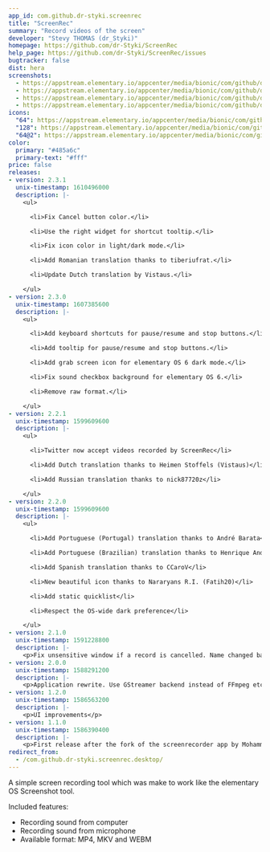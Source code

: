 ```yaml
---
app_id: com.github.dr-styki.screenrec
title: "ScreenRec"
summary: "Record videos of the screen"
developer: "Stevy THOMAS (dr_Styki)"
homepage: https://github.com/dr-Styki/ScreenRec
help_page: https://github.com/dr-Styki/ScreenRec/issues
bugtracker: false
dist: hera
screenshots:
  - https://appstream.elementary.io/appcenter/media/bionic/com/github/dr-styki.screenrec/294838E510EF5655BB4DDAED065C79D6/screenshots/image-1_orig.png
  - https://appstream.elementary.io/appcenter/media/bionic/com/github/dr-styki.screenrec/294838E510EF5655BB4DDAED065C79D6/screenshots/image-2_orig.png
  - https://appstream.elementary.io/appcenter/media/bionic/com/github/dr-styki.screenrec/294838E510EF5655BB4DDAED065C79D6/screenshots/image-3_orig.png
  - https://appstream.elementary.io/appcenter/media/bionic/com/github/dr-styki.screenrec/294838E510EF5655BB4DDAED065C79D6/screenshots/image-4_orig.png
icons:
  "64": https://appstream.elementary.io/appcenter/media/bionic/com/github/dr-styki.screenrec/294838E510EF5655BB4DDAED065C79D6/icons/64x64/com.github.dr-styki.screenrec_com.github.dr-styki.screenrec.png
  "128": https://appstream.elementary.io/appcenter/media/bionic/com/github/dr-styki.screenrec/294838E510EF5655BB4DDAED065C79D6/icons/128x128/com.github.dr-styki.screenrec_com.github.dr-styki.screenrec.png
  "64@2": https://appstream.elementary.io/appcenter/media/bionic/com/github/dr-styki.screenrec/294838E510EF5655BB4DDAED065C79D6/icons/64x64@2/com.github.dr-styki.screenrec_com.github.dr-styki.screenrec.png
color:
  primary: "#485a6c"
  primary-text: "#fff"
price: false
releases:
- version: 2.3.1
  unix-timestamp: 1610496000
  description: |-
    <ul>

      <li>Fix Cancel button color.</li>

      <li>Use the right widget for shortcut tooltip.</li>

      <li>Fix icon color in light/dark mode.</li>

      <li>Add Romanian translation thanks to tiberiufrat.</li>

      <li>Update Dutch translation by Vistaus.</li>

    </ul>
- version: 2.3.0
  unix-timestamp: 1607385600
  description: |-
    <ul>

      <li>Add keyboard shortcuts for pause/resume and stop buttons.</li>

      <li>Add tooltip for pause/resume and stop buttons.</li>

      <li>Add grab screen icon for elementary OS 6 dark mode.</li>

      <li>Fix sound checkbox background for elementary OS 6.</li>

      <li>Remove raw format.</li>

    </ul>
- version: 2.2.1
  unix-timestamp: 1599609600
  description: |-
    <ul>

      <li>Twitter now accept videos recorded by ScreenRec</li>

      <li>Add Dutch translation thanks to Heimen Stoffels (Vistaus)</li>

      <li>Add Russian translation thanks to nick87720z</li>

    </ul>
- version: 2.2.0
  unix-timestamp: 1599609600
  description: |-
    <ul>

      <li>Add Portuguese (Portugal) translation thanks to André Barata</li>

      <li>Add Portuguese (Brazilian) translation thanks to Henrique Andrade</li>

      <li>Add Spanish translation thanks to CCaroV</li>

      <li>New beautiful icon thanks to Nararyans R.I. (Fatih20)</li>

      <li>Add static quicklist</li>

      <li>Respect the OS-wide dark preference</li>

    </ul>
- version: 2.1.0
  unix-timestamp: 1591228800
  description: |-
    <p>Fix unsensitive window if a record is cancelled. Name changed back to ScreenRec.</p>
- version: 2.0.0
  unix-timestamp: 1588291200
  description: |-
    <p>Application rewrite. Use GStreamer backend instead of FFmpeg etc.</p>
- version: 1.2.0
  unix-timestamp: 1586563200
  description: |-
    <p>UI improvements</p>
- version: 1.1.0
  unix-timestamp: 1586390400
  description: |-
    <p>First release after the fork of the screenrecorder app by Mohammed ALMadhoun</p>
redirect_from:
  - /com.github.dr-styki.screenrec.desktop/
---
```


<p>A simple screen recording tool which was make to work like the elementary OS Screenshot tool.</p>
<p>Included features:</p>
<ul>
  <li>Recording sound from computer</li>
  <li>Recording sound from microphone</li>
  <li>Available format: MP4, MKV and WEBM</li>
</ul>
